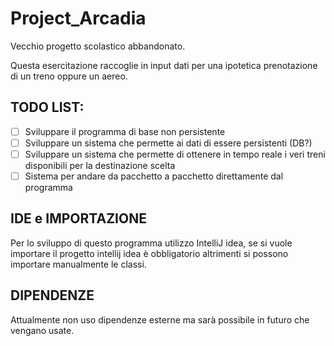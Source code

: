 # Project_Arcadia
Vecchio progetto scolastico abbandonato.

Questa esercitazione raccoglie in input dati per una ipotetica prenotazione di un treno oppure un aereo.

## TODO LIST:

- [ ] Sviluppare il programma di base non persistente
- [ ] Sviluppare un sistema che permette ai dati di essere persistenti (DB?)
- [ ] Sviluppare un sistema che permette di ottenere in tempo reale i veri treni disponibili per la destinazione scelta
- [ ] Sistema per andare da pacchetto a pacchetto direttamente dal programma

## IDE e IMPORTAZIONE
Per lo sviluppo di questo programma utilizzo IntelliJ idea, se si vuole importare il progetto intellij idea è obbligatorio altrimenti si possono importare manualmente le classi.

## DIPENDENZE
Attualmente non uso dipendenze esterne ma sarà possibile in futuro che vengano usate.

